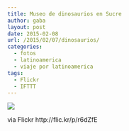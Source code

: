 ```yaml
---
title: Museo de dinosaurios en Sucre
author: gaba
layout: post
date: 2015-02-08
url: /2015/02/07/dinosaurios/
categories:
  - fotos
  - latinoamerica
  - viaje por latinoamerica
tags:
  - Flickr
  - IFTTT
---
```

<div>
  <img src='https://farm8.staticflickr.com/7325/16468035622_c65a8d4d32_b.jpg' style='max-width:600px;' /> 
  
  <div>
    <p>
      via Flickr http://flic.kr/p/r6dZfE
    </p>
  </div>
</div>